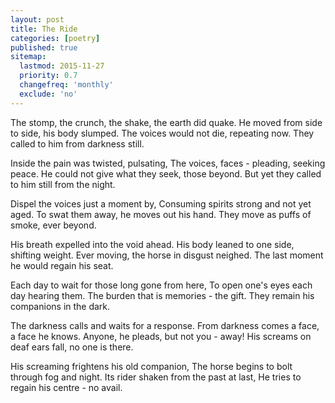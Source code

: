 ```yaml
---
layout: post
title: The Ride
categories: [poetry]
published: true
sitemap:
  lastmod: 2015-11-27
  priority: 0.7
  changefreq: 'monthly'
  exclude: 'no'
---
```


The stomp, the crunch, the shake, the earth did quake.
He moved from side to side, his body slumped.
The voices would not die, repeating now.
They called to him from darkness still.

Inside the pain was twisted, pulsating,
The voices, faces - pleading, seeking peace.
He could not give what they seek, those beyond.
But yet they called to him still from the night.

Dispel the voices just a moment by,
Consuming spirits strong and not yet aged.
To swat them away, he moves out his hand.
They move as puffs of smoke, ever beyond.

His breath expelled into the void ahead.
His body leaned to one side, shifting weight.
Ever moving, the horse in disgust neighed.
The last moment he would regain his seat.

Each day to wait for those long gone from here,
To open one's eyes each day hearing them.
The burden that is memories - the gift.
They remain his companions in the dark.

The darkness calls and waits for a response.
From darkness comes a face, a face he knows.
Anyone, he pleads, but not you - away!
His screams on deaf ears fall, no one is there.

His screaming frightens his old companion,
The horse begins to bolt through fog and night.
Its rider shaken from the past at last,
He tries to regain his centre - no avail.
